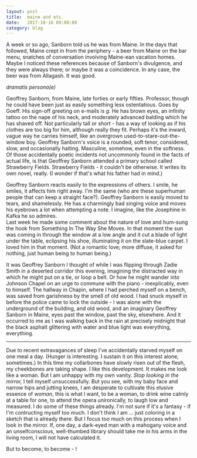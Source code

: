 ```yaml
---
layout: post
title:  maine and etc.
date:   2017-10-16 09:00:00
category: blog
---
```


A week or so ago, Sanborn told us he was from Maine. In the days that followed, Maine crept in from the periphery - a beer from Maine on the bar menu, snatches of conversation involving Maine-ean vacation homes. Maybe I noticed these references because of Sanborn's divulgence, and they were always there; or maybe it was a coincidence. In any case, the beer was from Allagash. It was good.

*dramatis persona(e)*

Geoffrey Sanborn, from Maine, late forties or early fifties. Professor, though he could have been just as easily something less ostentatious. Goes by Goeff. His sign-off greeting on e-mails is *g.* He has brown eyes, an infinity tattoo on the nape of his neck, and moderately advanced balding which he has shaved off. Not particularly tall or short - has a way of looking as if his clothes are too big for him, although really they fit. Perhaps it's the inward, vague way he carries himself, like an overgrown used-to-stare-out-the-window boy. Geoffrey Sanborn's voice is a rounded, soft tenor, considered, slow, and occasionally halting. Masculine, somehow, even in the softness. Of those accidentally poetic incidents not uncommonly found in the facts of actual life, is that Geoffrey Sanborn attended a primary school called Strawberry Fields. Strawberry Fields - it couldn't be otherwise. It writes its own novel, really. (I wonder if that's what his father had in mind.)

Geoffrey Sanborn reacts easily to the expressions of others. I smile, he smiles, it affects him right away. I'm the same (who are these superhuman people that can keep a straight face?). Geoffrey Sanborn is easily moved to tears, and shamelessly. He has a charmingly bad singing voice and moves his eyebrows a lot when attempting a note. I imagine, like the Josephine in Kafka he so admires.  
Last week he made some comment about the nature of love and hum-sung the hook from Something In The Way She Moves. In that moment the sun was coming in through the window at a low angle and it cut a blade of light under the table, eclipsing his shoe, illuminating it on the slate-blue carpet. I loved him in that moment. (Not a romantic love; more diffuse, it asked for nothing, just human being to human being.)

It was Geoffrey Sanborn I thought of while I was flipping through Zadie Smith in a deserted corridor this evening, imagining the distracted way in which he might put on a tie, or loop a belt. Or how he might wander into Johnson Chapel on an urge to commune with the piano - inexplicably, even to himself. The hallway in Chapin, where I had perched myself on a bench, was saved from garishness by the smell of old wood. I had snuck myself in before the police came to lock the outside - I was alone with the underground of the building, and old wood, and an imaginary Geoffrey Sanborn in Maine, eyes past the window, past the sky, elsewhere. And it occurred to me as I was walking back in the rain at precisely midnight that the black asphalt glittering with water and blue light was everything, everything.

-------
Due to recent extravagances of sleep I've accidentally starved myself on one meal a day. (Hunger is interesting. I sustain it on this interest alone, sometimes.) In this time my collarbones have slowly risen out of the flesh, my cheekbones are taking shape. I like this development. It makes me look like a woman. But I am unhappy with my own vanity. *Stop looking in the mirror,* I tell myself unsuccessfully. But you see, with my baby face and narrow hips and jutting knees, I am desperate to cultivate this elusive essence of *woman*, this is what I want, to be a woman, to drink wine calmly at a table for one, to attend the opera unironically, to laugh low and measured. I do some of these things already. I'm not sure if it's a fantasy - if I'm contructing myself too much. I don't think I am ... just coloring in a sketch that is already there. But I focus too much on this process when I look in the mirror. If, one day, a dark-eyed man with a mahogany voice and an unselfconscious, well-thumbed library should take me in his arms in the living room, I will not have calculated it.  

But to become, to become - !
